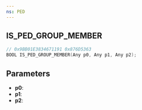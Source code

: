 ```yaml
---
ns: PED
---
```

## IS_PED_GROUP_MEMBER

```c
// 0x9BB01E3834671191 0x876D5363
BOOL IS_PED_GROUP_MEMBER(Any p0, Any p1, Any p2);
```

## Parameters
* **p0**:
* **p1**:
* **p2**:
